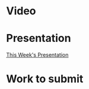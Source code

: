 
# Video

# Presentation
[This Week's Presentation](/WebDev/2-Digital-Applications/_topics/_presentations/presentationWeek03.md)

# Work to submit